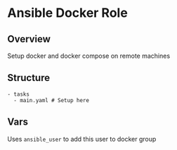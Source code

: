 # Ansible Docker Role

## Overview

Setup docker and docker compose on remote machines

## Structure

```
- tasks
  - main.yaml # Setup here
```

## Vars

Uses `ansible_user` to add this user to docker group
